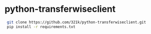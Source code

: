 # python-transferwiseclient

``` bash
 git clone https://github.com/321k/python-transferwiseclient.git
 pip install -r requirements.txt
